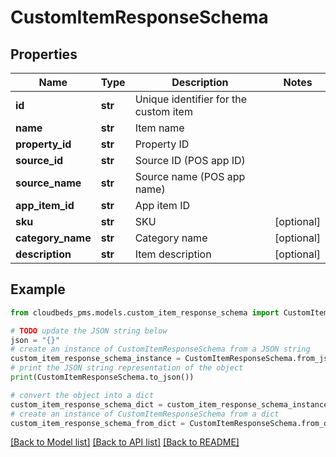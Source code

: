 # CustomItemResponseSchema


## Properties

Name | Type | Description | Notes
------------ | ------------- | ------------- | -------------
**id** | **str** | Unique identifier for the custom item | 
**name** | **str** | Item name | 
**property_id** | **str** | Property ID | 
**source_id** | **str** | Source ID (POS app ID) | 
**source_name** | **str** | Source name (POS app name) | 
**app_item_id** | **str** | App item ID | 
**sku** | **str** | SKU | [optional] 
**category_name** | **str** | Category name | [optional] 
**description** | **str** | Item description | [optional] 

## Example

```python
from cloudbeds_pms.models.custom_item_response_schema import CustomItemResponseSchema

# TODO update the JSON string below
json = "{}"
# create an instance of CustomItemResponseSchema from a JSON string
custom_item_response_schema_instance = CustomItemResponseSchema.from_json(json)
# print the JSON string representation of the object
print(CustomItemResponseSchema.to_json())

# convert the object into a dict
custom_item_response_schema_dict = custom_item_response_schema_instance.to_dict()
# create an instance of CustomItemResponseSchema from a dict
custom_item_response_schema_from_dict = CustomItemResponseSchema.from_dict(custom_item_response_schema_dict)
```
[[Back to Model list]](../README.md#documentation-for-models) [[Back to API list]](../README.md#documentation-for-api-endpoints) [[Back to README]](../README.md)


